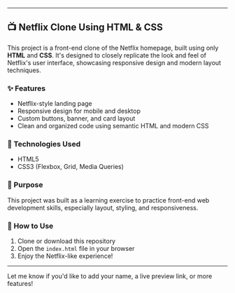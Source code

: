 
---

## 📺 Netflix Clone Using HTML & CSS

This project is a front-end clone of the Netflix homepage, built using only **HTML** and **CSS**. It's designed to closely replicate the look and feel of Netflix's user interface, showcasing responsive design and modern layout techniques.

### ✨ Features
- Netflix-style landing page
- Responsive design for mobile and desktop
- Custom buttons, banner, and card layout
- Clean and organized code using semantic HTML and modern CSS

### 📁 Technologies Used
- HTML5  
- CSS3 (Flexbox, Grid, Media Queries)

### 🎯 Purpose
This project was built as a learning exercise to practice front-end web development skills, especially layout, styling, and responsiveness.

### 🚀 How to Use
1. Clone or download this repository
2. Open the `index.html` file in your browser
3. Enjoy the Netflix-like experience!

---

Let me know if you'd like to add your name, a live preview link, or more features!
